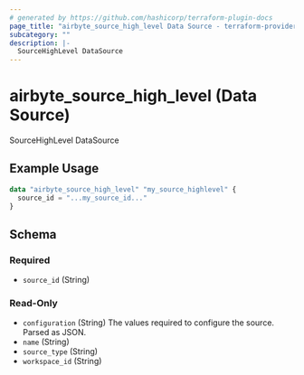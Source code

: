 ```yaml
---
# generated by https://github.com/hashicorp/terraform-plugin-docs
page_title: "airbyte_source_high_level Data Source - terraform-provider-airbyte"
subcategory: ""
description: |-
  SourceHighLevel DataSource
---
```


# airbyte_source_high_level (Data Source)

SourceHighLevel DataSource

## Example Usage

```terraform
data "airbyte_source_high_level" "my_source_highlevel" {
  source_id = "...my_source_id..."
}
```

<!-- schema generated by tfplugindocs -->
## Schema

### Required

- `source_id` (String)

### Read-Only

- `configuration` (String) The values required to configure the source. Parsed as JSON.
- `name` (String)
- `source_type` (String)
- `workspace_id` (String)


